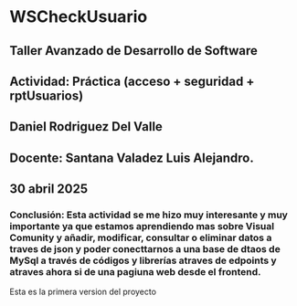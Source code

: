 # WSCheckUsuario
## Taller Avanzado de Desarrollo de Software
## Actividad: Práctica (acceso + seguridad + rptUsuarios)
## Daniel Rodriguez Del Valle
## Docente: Santana Valadez Luis Alejandro.
## 30 abril 2025
### Conclusión: Esta actividad se me hizo muy interesante y muy importante ya que estamos aprendiendo mas sobre Visual Comunity y añadir, modificar, consultar o eliminar datos a traves de json y poder conecttarnos a una base de dtaos de MySql a través de códigos y librerías atraves de edpoints y atraves ahora si de una pagiuna web desde el frontend. 
Esta es la primera version del proyecto